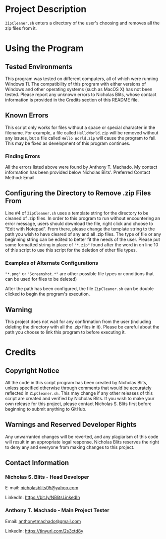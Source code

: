 # Project Description
`ZipCleaner.sh` enters a directory of the user's choosing and removes all the zip files from it.

# Using the Program

## Tested Environments
This program was tested on different computers, all of which were running Windows 11. 
The compatibility of this program with either versions of Windows and other operating systems (such as MacOS X) has not been tested. 
Please report any unknown errors to Nicholas Blits, whose contact information is provided in the Credits section of this README file.

## Known Errors
This script only works for files without a space or special character in the filename. For example, a file called `HelloWorld.zip` will be removed without any issues, but a file called `Hello World.zip` will cause the program to fail. This may be fixed as development of this program continues.

### Finding Errors
All the errors listed above were found by Anthony T. Machado.
My contact information has been provided below Nicholas Blits'.
Preferred Contact Method: Email.

## Configuring the Directory to Remove .zip Files From
Line #4 of `ZipCleaner.sh` uses a template string for the directory to be cleaned of .zip files.
In order to this program to run without encountering an error message, users should download the file, right click and choose to "Edit with Notepad". From there, please change the template string to the path you wish to have cleared of any and all .zip files.
The type of file or any beginning string can be edited to better fit the needs of the user. Please put some formatted string in place of `"*.zip"` found after the word in on line 10 of this script to use this script for the deletion of other file types.

### Examples of Alternate Configurations
`"*.png"` or `"Screenshot.*"` are other possible file types or conditions that can be used for files to be deleted) 

After the path has been configured, the file `ZipCleaner.sh` can be double clicked to begin the program's execution.

## Warning
This project does not wait for any confirmation from the user (including deleting the directory with all the .zip files in it). Please be careful about the path you choose to link this program to before executing it.

# Credits

## Copyright Notice

All the code in this script program has been created by Nicholas Blits, unless specified otherwise through comments that would be accurately reflected in `ZipCleaner.sh`.
This may change if any other releases of this script are created and verified by Nicholas Blits.
If you wish to make your own release for this project, please contact Nicholas S. Blits first before beginning to submit anything to GitHub. 

## Warnings and Reserved Developer Rights
Any unwarranted changes will be reverted, and any plagiarism of this code will result in an appropriate legal response.
Nicholas Blits reserves the right to deny any and everyone from making changes to this project.

## Contact Information

### Nicholas S. Blits - Head Developer

E-mail: nicholasblits05@yahoo.com

LinkedIn: https://bit.ly/NBlitsLinkedIn

### Anthony T. Machado - Main Project Tester

Email: anthonytmachado@gmail.com

LinkedIn: https://tinyurl.com/2s3ctd8y

